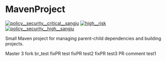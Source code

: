 # MavenProject
<!-- BADGES START -->
 <a href="https://lobsterapj.app.blackduck.com/api/projects/6b1fc478-d23c-437b-9f85-7698094a8125/versions/c3571698-576f-4bc0-a63c-b86cb6dbec6e/components?filter=policyRuleSeverity:BLOCKER&filter=policyRuleViolation:PR~e983b33a-2b81-4ef6-bb10-8e037bff972b" target="_blank"><img src="https://img.shields.io/badge/policy__security__critical__sangju-1-880808?labelColor=000" alt="policy__security__critical__sangju"></a> <a href="https://lobsterapj.app.blackduck.com/api/projects/6b1fc478-d23c-437b-9f85-7698094a8125/versions/c3571698-576f-4bc0-a63c-b86cb6dbec6e/components?filter=policyRuleSeverity:CRITICAL&filter=policyRuleViolation:PR~2ea876bb-c023-4c1b-9339-3d10b60b4307" target="_blank"><img src="https://img.shields.io/badge/high__risk-1-D2042D?labelColor=000" alt="high__risk"></a> <a href="https://lobsterapj.app.blackduck.com/api/projects/6b1fc478-d23c-437b-9f85-7698094a8125/versions/c3571698-576f-4bc0-a63c-b86cb6dbec6e/components?filter=policyRuleSeverity:CRITICAL&filter=policyRuleViolation:PR~f366f543-495e-4487-9f36-5442fe173377" target="_blank"><img src="https://img.shields.io/badge/policy__security__high__sangju-1-D2042D?labelColor=000" alt="policy__security__high__sangju"></a><!-- BADGES END -->


Small Maven project for managing parent-child dependencies and building projects.


Master 3
fork br_test
fixPR test
fixPR test2
fixPR test3
PR comment test1
